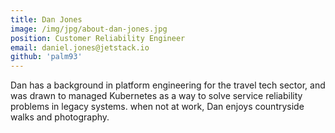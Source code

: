 ```yaml
---
title: Dan Jones
image: /img/jpg/about-dan-jones.jpg
position: Customer Reliability Engineer
email: daniel.jones@jetstack.io
github: 'palm93'
---
```


Dan has a background in platform engineering for the travel tech sector, and was drawn to managed Kubernetes as a way to solve service reliability problems in legacy systems. when not at work, Dan enjoys countryside walks and photography.
